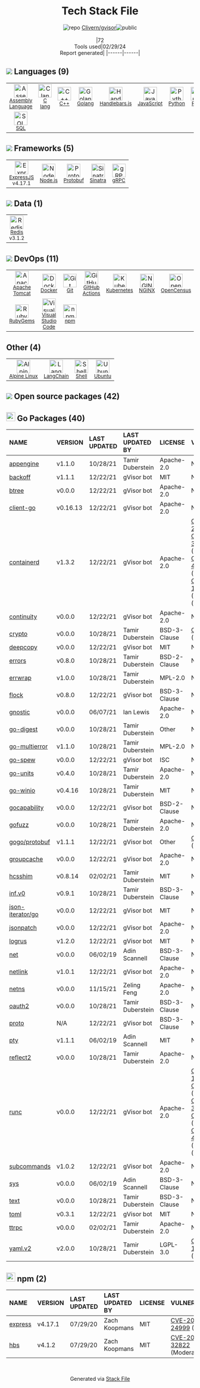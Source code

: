 <!--
&lt;--- Readme.md Snippet without images Start ---&gt;
## Tech Stack
Clivern/gvisor is built on the following main stack:

- [Assembly Language](https://en.wikipedia.org/wiki/Assembly_language) – Languages
- [C lang](http://en.wikipedia.org/wiki/C_(programming_language)) – Languages
- [C++](http://www.cplusplus.com/) – Languages
- [Golang](http://golang.org/) – Languages
- [Handlebars.js](http://handlebarsjs.com/) – Templating Languages & Extensions
- [JavaScript](https://developer.mozilla.org/en-US/docs/Web/JavaScript) – Languages
- [Python](https://www.python.org) – Languages
- [Ruby](https://www.ruby-lang.org) – Languages
- [SQL](https://en.wikipedia.org/wiki/SQL) – Languages
- [ExpressJS](http://expressjs.com/) – Microframeworks (Backend)
- [Node.js](http://nodejs.org/) – Frameworks (Full Stack)
- [Protobuf](https://developers.google.com/protocol-buffers/) – Serialization Frameworks
- [Sinatra](http://www.sinatrarb.com/) – Microframeworks (Backend)
- [gRPC](https://grpc.io/) – Remote Procedure Call (RPC)
- [Redis](http://redis.io/) – In-Memory Databases
- [Apache Tomcat](http://tomcat.apache.org/) – Web Servers
- [Docker](https://www.docker.com/) – Virtual Machine Platforms & Containers
- [GitHub Actions](https://github.com/features/actions) – Continuous Integration
- [Kubernetes](http://kubernetes.io/) – Container Tools
- [NGINX](http://nginx.org) – Web Servers
- [OpenCensus](https://opencensus.io/) – Monitoring Tools
- [Puma](http://puma.io/) – Web Servers
- [Visual Studio Code](https://code.visualstudio.com/) – Text Editor
- [Alpine Linux](https://www.alpinelinux.org/) – Operating Systems
- [LangChain](https://github.com/hwchase17/langchain) – Large Language Model Tools
- [Shell](https://en.wikipedia.org/wiki/Shell_script) – Shells
- [Ubuntu](http://www.ubuntu.com/) – Operating Systems

Full tech stack [here](/techstack.md)

&lt;--- Readme.md Snippet without images End ---&gt;

&lt;--- Readme.md Snippet with images Start ---&gt;
## Tech Stack
Clivern/gvisor is built on the following main stack:

- <img width='25' height='25' src='https://img.stackshare.io/service/4934/default_71f18bbdc61fb88cefb66415bb55dc6f1e60e5ec.png' alt='Assembly Language'/> [Assembly Language](https://en.wikipedia.org/wiki/Assembly_language) – Languages
- <img width='25' height='25' src='https://img.stackshare.io/no-img-open-source.png' alt='C lang'/> [C lang](http://en.wikipedia.org/wiki/C_(programming_language)) – Languages
- <img width='25' height='25' src='https://img.stackshare.io/service/1049/cplusplus.png' alt='C++'/> [C++](http://www.cplusplus.com/) – Languages
- <img width='25' height='25' src='https://img.stackshare.io/service/1005/O6AczwfV_400x400.png' alt='Golang'/> [Golang](http://golang.org/) – Languages
- <img width='25' height='25' src='https://img.stackshare.io/service/1143/Handlebars.png' alt='Handlebars.js'/> [Handlebars.js](http://handlebarsjs.com/) – Templating Languages & Extensions
- <img width='25' height='25' src='https://img.stackshare.io/service/1209/javascript.jpeg' alt='JavaScript'/> [JavaScript](https://developer.mozilla.org/en-US/docs/Web/JavaScript) – Languages
- <img width='25' height='25' src='https://img.stackshare.io/service/993/pUBY5pVj.png' alt='Python'/> [Python](https://www.python.org) – Languages
- <img width='25' height='25' src='https://img.stackshare.io/service/989/ruby.png' alt='Ruby'/> [Ruby](https://www.ruby-lang.org) – Languages
- <img width='25' height='25' src='https://img.stackshare.io/service/2271/default_068d33483bba6b81ee13fbd4dc7aab9780896a54.png' alt='SQL'/> [SQL](https://en.wikipedia.org/wiki/SQL) – Languages
- <img width='25' height='25' src='https://img.stackshare.io/service/1163/hashtag.png' alt='ExpressJS'/> [ExpressJS](http://expressjs.com/) – Microframeworks (Backend)
- <img width='25' height='25' src='https://img.stackshare.io/service/1011/n1JRsFeB_400x400.png' alt='Node.js'/> [Node.js](http://nodejs.org/) – Frameworks (Full Stack)
- <img width='25' height='25' src='https://img.stackshare.io/service/4393/ma2jqJKH_400x400.png' alt='Protobuf'/> [Protobuf](https://developers.google.com/protocol-buffers/) – Serialization Frameworks
- <img width='25' height='25' src='https://img.stackshare.io/service/999/logo.png' alt='Sinatra'/> [Sinatra](http://www.sinatrarb.com/) – Microframeworks (Backend)
- <img width='25' height='25' src='https://img.stackshare.io/service/4670/default_d811b0ac72205af84aca21f967594338580be913.png' alt='gRPC'/> [gRPC](https://grpc.io/) – Remote Procedure Call (RPC)
- <img width='25' height='25' src='https://img.stackshare.io/service/1031/default_cbce472cd134adc6688572f999e9122b9657d4ba.png' alt='Redis'/> [Redis](http://redis.io/) – In-Memory Databases
- <img width='25' height='25' src='https://img.stackshare.io/service/1187/tomcat.png' alt='Apache Tomcat'/> [Apache Tomcat](http://tomcat.apache.org/) – Web Servers
- <img width='25' height='25' src='https://img.stackshare.io/service/586/n4u37v9t_400x400.png' alt='Docker'/> [Docker](https://www.docker.com/) – Virtual Machine Platforms & Containers
- <img width='25' height='25' src='https://img.stackshare.io/service/11563/actions.png' alt='GitHub Actions'/> [GitHub Actions](https://github.com/features/actions) – Continuous Integration
- <img width='25' height='25' src='https://img.stackshare.io/service/1885/21_d3cvM.png' alt='Kubernetes'/> [Kubernetes](http://kubernetes.io/) – Container Tools
- <img width='25' height='25' src='https://img.stackshare.io/service/1052/YMxUfyWf.png' alt='NGINX'/> [NGINX](http://nginx.org) – Web Servers
- <img width='25' height='25' src='https://img.stackshare.io/service/10794/EpBd2Xrw_400x400.jpg' alt='OpenCensus'/> [OpenCensus](https://opencensus.io/) – Monitoring Tools
- <img width='25' height='25' src='https://img.stackshare.io/service/1055/favicon.png' alt='Puma'/> [Puma](http://puma.io/) – Web Servers
- <img width='25' height='25' src='https://img.stackshare.io/service/4202/Visual_Studio_Code_logo.png' alt='Visual Studio Code'/> [Visual Studio Code](https://code.visualstudio.com/) – Text Editor
- <img width='25' height='25' src='https://img.stackshare.io/service/6429/alpine_linux.png' alt='Alpine Linux'/> [Alpine Linux](https://www.alpinelinux.org/) – Operating Systems
- <img width='25' height='25' src='https://img.stackshare.io/service/48790/default_5b6c6b73f1ff3775c85d2a1ba954cb87e30cbf13.jpg' alt='LangChain'/> [LangChain](https://github.com/hwchase17/langchain) – Large Language Model Tools
- <img width='25' height='25' src='https://img.stackshare.io/service/4631/default_c2062d40130562bdc836c13dbca02d318205a962.png' alt='Shell'/> [Shell](https://en.wikipedia.org/wiki/Shell_script) – Shells
- <img width='25' height='25' src='https://img.stackshare.io/service/3511/cof_orange_hex.jpg' alt='Ubuntu'/> [Ubuntu](http://www.ubuntu.com/) – Operating Systems

Full tech stack [here](/techstack.md)

&lt;--- Readme.md Snippet with images End ---&gt;
-->
<div align="center">

# Tech Stack File
![](https://img.stackshare.io/repo.svg "repo") [Clivern/gvisor](https://github.com/Clivern/gvisor)![](https://img.stackshare.io/public_badge.svg "public")
<br/><br/>
|72<br/>Tools used|02/29/24 <br/>Report generated|
|------|------|
</div>

## <img src='https://img.stackshare.io/languages.svg'/> Languages (9)
<table><tr>
  <td align='center'>
  <img width='36' height='36' src='https://img.stackshare.io/service/4934/default_71f18bbdc61fb88cefb66415bb55dc6f1e60e5ec.png' alt='Assembly Language'>
  <br>
  <sub><a href="https://en.wikipedia.org/wiki/Assembly_language">Assembly Language</a></sub>
  <br>
  <sub></sub>
</td>

<td align='center'>
  <img width='36' height='36' src='https://img.stackshare.io/no-img-open-source.png' alt='C lang'>
  <br>
  <sub><a href="http://en.wikipedia.org/wiki/C_(programming_language)">C lang</a></sub>
  <br>
  <sub></sub>
</td>

<td align='center'>
  <img width='36' height='36' src='https://img.stackshare.io/service/1049/cplusplus.png' alt='C++'>
  <br>
  <sub><a href="http://www.cplusplus.com/">C++</a></sub>
  <br>
  <sub></sub>
</td>

<td align='center'>
  <img width='36' height='36' src='https://img.stackshare.io/service/1005/O6AczwfV_400x400.png' alt='Golang'>
  <br>
  <sub><a href="http://golang.org/">Golang</a></sub>
  <br>
  <sub></sub>
</td>

<td align='center'>
  <img width='36' height='36' src='https://img.stackshare.io/service/1143/Handlebars.png' alt='Handlebars.js'>
  <br>
  <sub><a href="http://handlebarsjs.com/">Handlebars.js</a></sub>
  <br>
  <sub></sub>
</td>

<td align='center'>
  <img width='36' height='36' src='https://img.stackshare.io/service/1209/javascript.jpeg' alt='JavaScript'>
  <br>
  <sub><a href="https://developer.mozilla.org/en-US/docs/Web/JavaScript">JavaScript</a></sub>
  <br>
  <sub></sub>
</td>

<td align='center'>
  <img width='36' height='36' src='https://img.stackshare.io/service/993/pUBY5pVj.png' alt='Python'>
  <br>
  <sub><a href="https://www.python.org">Python</a></sub>
  <br>
  <sub></sub>
</td>

<td align='center'>
  <img width='36' height='36' src='https://img.stackshare.io/service/989/ruby.png' alt='Ruby'>
  <br>
  <sub><a href="https://www.ruby-lang.org">Ruby</a></sub>
  <br>
  <sub></sub>
</td>

</tr>
<tr>
  <td align='center'>
  <img width='36' height='36' src='https://img.stackshare.io/service/2271/default_068d33483bba6b81ee13fbd4dc7aab9780896a54.png' alt='SQL'>
  <br>
  <sub><a href="https://en.wikipedia.org/wiki/SQL">SQL</a></sub>
  <br>
  <sub></sub>
</td>

</tr>
</table>

## <img src='https://img.stackshare.io/frameworks.svg'/> Frameworks (5)
<table><tr>
  <td align='center'>
  <img width='36' height='36' src='https://img.stackshare.io/service/1163/hashtag.png' alt='ExpressJS'>
  <br>
  <sub><a href="http://expressjs.com/">ExpressJS</a></sub>
  <br>
  <sub>v4.17.1</sub>
</td>

<td align='center'>
  <img width='36' height='36' src='https://img.stackshare.io/service/1011/n1JRsFeB_400x400.png' alt='Node.js'>
  <br>
  <sub><a href="http://nodejs.org/">Node.js</a></sub>
  <br>
  <sub></sub>
</td>

<td align='center'>
  <img width='36' height='36' src='https://img.stackshare.io/service/4393/ma2jqJKH_400x400.png' alt='Protobuf'>
  <br>
  <sub><a href="https://developers.google.com/protocol-buffers/">Protobuf</a></sub>
  <br>
  <sub></sub>
</td>

<td align='center'>
  <img width='36' height='36' src='https://img.stackshare.io/service/999/logo.png' alt='Sinatra'>
  <br>
  <sub><a href="http://www.sinatrarb.com/">Sinatra</a></sub>
  <br>
  <sub></sub>
</td>

<td align='center'>
  <img width='36' height='36' src='https://img.stackshare.io/service/4670/default_d811b0ac72205af84aca21f967594338580be913.png' alt='gRPC'>
  <br>
  <sub><a href="https://grpc.io/">gRPC</a></sub>
  <br>
  <sub></sub>
</td>

</tr>
</table>

## <img src='https://img.stackshare.io/databases.svg'/> Data (1)
<table><tr>
  <td align='center'>
  <img width='36' height='36' src='https://img.stackshare.io/service/1031/default_cbce472cd134adc6688572f999e9122b9657d4ba.png' alt='Redis'>
  <br>
  <sub><a href="http://redis.io/">Redis</a></sub>
  <br>
  <sub>v3.1.2</sub>
</td>

</tr>
</table>

## <img src='https://img.stackshare.io/devops.svg'/> DevOps (11)
<table><tr>
  <td align='center'>
  <img width='36' height='36' src='https://img.stackshare.io/service/1187/tomcat.png' alt='Apache Tomcat'>
  <br>
  <sub><a href="http://tomcat.apache.org/">Apache Tomcat</a></sub>
  <br>
  <sub></sub>
</td>

<td align='center'>
  <img width='36' height='36' src='https://img.stackshare.io/service/586/n4u37v9t_400x400.png' alt='Docker'>
  <br>
  <sub><a href="https://www.docker.com/">Docker</a></sub>
  <br>
  <sub></sub>
</td>

<td align='center'>
  <img width='36' height='36' src='https://img.stackshare.io/service/1046/git.png' alt='Git'>
  <br>
  <sub><a href="http://git-scm.com/">Git</a></sub>
  <br>
  <sub></sub>
</td>

<td align='center'>
  <img width='36' height='36' src='https://img.stackshare.io/service/11563/actions.png' alt='GitHub Actions'>
  <br>
  <sub><a href="https://github.com/features/actions">GitHub Actions</a></sub>
  <br>
  <sub></sub>
</td>

<td align='center'>
  <img width='36' height='36' src='https://img.stackshare.io/service/1885/21_d3cvM.png' alt='Kubernetes'>
  <br>
  <sub><a href="http://kubernetes.io/">Kubernetes</a></sub>
  <br>
  <sub></sub>
</td>

<td align='center'>
  <img width='36' height='36' src='https://img.stackshare.io/service/1052/YMxUfyWf.png' alt='NGINX'>
  <br>
  <sub><a href="http://nginx.org">NGINX</a></sub>
  <br>
  <sub></sub>
</td>

<td align='center'>
  <img width='36' height='36' src='https://img.stackshare.io/service/10794/EpBd2Xrw_400x400.jpg' alt='OpenCensus'>
  <br>
  <sub><a href="https://opencensus.io/">OpenCensus</a></sub>
  <br>
  <sub></sub>
</td>

<td align='center'>
  <img width='36' height='36' src='https://img.stackshare.io/service/1055/favicon.png' alt='Puma'>
  <br>
  <sub><a href="http://puma.io/">Puma</a></sub>
  <br>
  <sub>v3.4.0</sub>
</td>

</tr>
<tr>
  <td align='center'>
  <img width='36' height='36' src='https://img.stackshare.io/service/12795/5jL6-BA5_400x400.jpeg' alt='RubyGems'>
  <br>
  <sub><a href="https://rubygems.org/">RubyGems</a></sub>
  <br>
  <sub></sub>
</td>

<td align='center'>
  <img width='36' height='36' src='https://img.stackshare.io/service/4202/Visual_Studio_Code_logo.png' alt='Visual Studio Code'>
  <br>
  <sub><a href="https://code.visualstudio.com/">Visual Studio Code</a></sub>
  <br>
  <sub></sub>
</td>

<td align='center'>
  <img width='36' height='36' src='https://img.stackshare.io/service/1120/lejvzrnlpb308aftn31u.png' alt='npm'>
  <br>
  <sub><a href="https://www.npmjs.com/">npm</a></sub>
  <br>
  <sub></sub>
</td>

</tr>
</table>

## Other (4)
<table><tr>
  <td align='center'>
  <img width='36' height='36' src='https://img.stackshare.io/service/6429/alpine_linux.png' alt='Alpine Linux'>
  <br>
  <sub><a href="https://www.alpinelinux.org/">Alpine Linux</a></sub>
  <br>
  <sub></sub>
</td>

<td align='center'>
  <img width='36' height='36' src='https://img.stackshare.io/service/48790/default_5b6c6b73f1ff3775c85d2a1ba954cb87e30cbf13.jpg' alt='LangChain'>
  <br>
  <sub><a href="https://github.com/hwchase17/langchain">LangChain</a></sub>
  <br>
  <sub></sub>
</td>

<td align='center'>
  <img width='36' height='36' src='https://img.stackshare.io/service/4631/default_c2062d40130562bdc836c13dbca02d318205a962.png' alt='Shell'>
  <br>
  <sub><a href="https://en.wikipedia.org/wiki/Shell_script">Shell</a></sub>
  <br>
  <sub></sub>
</td>

<td align='center'>
  <img width='36' height='36' src='https://img.stackshare.io/service/3511/cof_orange_hex.jpg' alt='Ubuntu'>
  <br>
  <sub><a href="http://www.ubuntu.com/">Ubuntu</a></sub>
  <br>
  <sub></sub>
</td>

</tr>
</table>


## <img src='https://img.stackshare.io/group.svg' /> Open source packages (42)</h2>

## <img width='24' height='24' src='https://img.stackshare.io/service/21112/default_1346bbda8fe03e4dce5601323a3ca47a10c1ae36.png'/> Go Packages (40)

|NAME|VERSION|LAST UPDATED|LAST UPDATED BY|LICENSE|VULNERABILITIES|
|:------|:------|:------|:------|:------|:------|
|[appengine](https://pkg.go.dev/google.golang.org/appengine)|v1.1.0|10/28/21|Tamir Duberstein |Apache-2.0|N/A|
|[backoff](https://pkg.go.dev/github.com/cenkalti/backoff)|v1.1.1|12/22/21|gVisor bot |MIT|N/A|
|[btree](https://pkg.go.dev/github.com/google/btree)|v0.0.0|12/22/21|gVisor bot |Apache-2.0|N/A|
|[client-go](https://pkg.go.dev/k8s.io/client-go)|v0.16.13|12/22/21|gVisor bot |Apache-2.0|N/A|
|[containerd](https://pkg.go.dev/github.com/containerd/containerd)|v1.3.2|12/22/21|gVisor bot |Apache-2.0|[CVE-2022-23648](https://github.com/advisories/GHSA-crp2-qrr5-8pq7) (High)<br/>[CVE-2021-32760](https://github.com/advisories/GHSA-c72p-9xmj-rx3w) (Moderate)<br/>[CVE-2021-41103](https://github.com/advisories/GHSA-c2h3-6mxw-7mvq) (Moderate)<br/>[CVE-2020-15257](https://github.com/advisories/GHSA-36xw-fx78-c5r4) (Moderate)<br/>[](https://github.com/advisories/GHSA-5j5w-g665-5m35) (Low)|
|[continuity](https://pkg.go.dev/github.com/containerd/continuity)|v0.0.0|12/22/21|gVisor bot |Apache-2.0|N/A|
|[crypto](https://pkg.go.dev/golang.org/x/crypto)|v0.0.0|10/28/21|Tamir Duberstein |BSD-3-Clause|[CVE-2020-9283](https://github.com/advisories/GHSA-ffhg-7mh4-33c4) (Moderate)|
|[deepcopy](https://pkg.go.dev/github.com/mohae/deepcopy)|v0.0.0|12/22/21|gVisor bot |MIT|N/A|
|[errors](https://pkg.go.dev/github.com/pkg/errors)|v0.8.0|10/28/21|Tamir Duberstein |BSD-2-Clause|N/A|
|[errwrap](https://pkg.go.dev/github.com/hashicorp/errwrap)|v1.0.0|10/28/21|Tamir Duberstein |MPL-2.0|N/A|
|[flock](https://pkg.go.dev/github.com/gofrs/flock)|v0.8.0|12/22/21|gVisor bot |BSD-3-Clause|N/A|
|[gnostic](https://pkg.go.dev/github.com/googleapis/gnostic)|v0.0.0|06/07/21|Ian Lewis |Apache-2.0|N/A|
|[go-digest](https://pkg.go.dev/github.com/opencontainers/go-digest)|v0.0.0|10/28/21|Tamir Duberstein |Other|N/A|
|[go-multierror](https://pkg.go.dev/github.com/hashicorp/go-multierror)|v1.1.0|10/28/21|Tamir Duberstein |MPL-2.0|N/A|
|[go-spew](https://pkg.go.dev/github.com/davecgh/go-spew)|v0.0.0|12/22/21|gVisor bot |ISC|N/A|
|[go-units](https://pkg.go.dev/github.com/docker/go-units)|v0.4.0|10/28/21|Tamir Duberstein |Apache-2.0|N/A|
|[go-winio](https://pkg.go.dev/github.com/Microsoft/go-winio)|v0.4.16|10/28/21|Tamir Duberstein |MIT|N/A|
|[gocapability](https://pkg.go.dev/github.com/syndtr/gocapability)|v0.0.0|12/22/21|gVisor bot |BSD-2-Clause|N/A|
|[gofuzz](https://pkg.go.dev/github.com/google/gofuzz)|v0.0.0|10/28/21|Tamir Duberstein |Apache-2.0|N/A|
|[gogo/protobuf](https://pkg.go.dev/github.com/gogo/protobuf)|v1.1.1|12/22/21|gVisor bot |Other|[CVE-2021-3121](https://github.com/advisories/GHSA-c3h9-896r-86jm) (High)|
|[groupcache](https://pkg.go.dev/github.com/golang/groupcache)|v0.0.0|12/22/21|gVisor bot |Apache-2.0|N/A|
|[hcsshim](https://pkg.go.dev/github.com/Microsoft/hcsshim)|v0.8.14|02/02/21|Tamir Duberstein |MIT|N/A|
|[inf.v0](https://pkg.go.dev/gopkg.in/inf.v0)|v0.9.1|10/28/21|Tamir Duberstein |BSD-3-Clause|N/A|
|[json-iterator/go](https://pkg.go.dev/github.com/json-iterator/go)|v0.0.0|12/22/21|gVisor bot |MIT|N/A|
|[jsonpatch](https://pkg.go.dev/github.com/mattbaird/jsonpatch)|v0.0.0|12/22/21|gVisor bot |Apache-2.0|N/A|
|[logrus](https://pkg.go.dev/github.com/sirupsen/logrus)|v1.2.0|12/22/21|gVisor bot |MIT|N/A|
|[net](https://pkg.go.dev/golang.org/x/net)|v0.0.0|06/02/19|Adin Scannell |BSD-3-Clause|N/A|
|[netlink](https://pkg.go.dev/github.com/vishvananda/netlink)|v1.0.1|12/22/21|gVisor bot |Apache-2.0|N/A|
|[netns](https://pkg.go.dev/github.com/vishvananda/netns)|v0.0.0|11/15/21|Zeling Feng |Apache-2.0|N/A|
|[oauth2](https://pkg.go.dev/golang.org/x/oauth2)|v0.0.0|10/28/21|Tamir Duberstein |BSD-3-Clause|N/A|
|[proto](https://pkg.go.dev/github.com/golang/protobuf/proto)|N/A|12/22/21|gVisor bot |BSD-3-Clause|N/A|
|[pty](https://pkg.go.dev/github.com/kr/pty)|v1.1.1|06/02/19|Adin Scannell |MIT|N/A|
|[reflect2](https://pkg.go.dev/github.com/modern-go/reflect2)|v0.0.0|10/28/21|Tamir Duberstein |Apache-2.0|N/A|
|[runc](https://pkg.go.dev/github.com/opencontainers/runc)|v0.0.0|12/22/21|gVisor bot |Apache-2.0|[CVE-2019-16884](https://github.com/advisories/GHSA-fgv8-vj5c-2ppq) (High)<br/>[CVE-2016-3697](https://github.com/advisories/GHSA-q3j5-32m5-58c2) (High)<br/>[CVE-2021-30465](https://github.com/advisories/GHSA-c3xm-pvg7-gh7r) (High)<br/>[CVE-2016-9962](https://github.com/advisories/GHSA-gp4j-w3vj-7299) (Moderate)<br/>[CVE-2021-43784](https://github.com/advisories/GHSA-v95c-p5hm-xq8f) (Moderate)<br/>[](https://github.com/advisories/GHSA-g54h-m393-cpwq) (Low)|
|[subcommands](https://pkg.go.dev/github.com/google/subcommands)|v1.0.2|12/22/21|gVisor bot |Apache-2.0|N/A|
|[sys](https://pkg.go.dev/golang.org/x/sys)|v0.0.0|06/02/19|Adin Scannell |BSD-3-Clause|N/A|
|[text](https://pkg.go.dev/golang.org/x/text)|v0.0.0|10/28/21|Tamir Duberstein |BSD-3-Clause|N/A|
|[toml](https://pkg.go.dev/github.com/BurntSushi/toml)|v0.3.1|12/22/21|gVisor bot |MIT|N/A|
|[ttrpc](https://pkg.go.dev/github.com/containerd/ttrpc)|v0.0.0|02/02/21|Tamir Duberstein |Apache-2.0|N/A|
|[yaml.v2](https://pkg.go.dev/gopkg.in/yaml.v2)|v2.0.0|10/28/21|Tamir Duberstein |LGPL-3.0|[CVE-2019-11254](https://github.com/advisories/GHSA-wxc4-f4m6-wwqv) (Moderate)|


## <img width='24' height='24' src='https://img.stackshare.io/service/1120/lejvzrnlpb308aftn31u.png'/> npm (2)

|NAME|VERSION|LAST UPDATED|LAST UPDATED BY|LICENSE|VULNERABILITIES|
|:------|:------|:------|:------|:------|:------|
|[express](https://www.npmjs.com/express)|v4.17.1|07/29/20|Zach Koopmans |MIT|[CVE-2022-24999](https://github.com/advisories/GHSA-hrpp-h998-j3pp) (High)|
|[hbs](https://www.npmjs.com/hbs)|v4.1.2|07/29/20|Zach Koopmans |MIT|[CVE-2021-32822](https://github.com/advisories/GHSA-7f5c-rpf4-86p8) (Moderate)|

<br/>
<div align='center'>

Generated via [Stack File](https://github.com/marketplace/stack-file)
